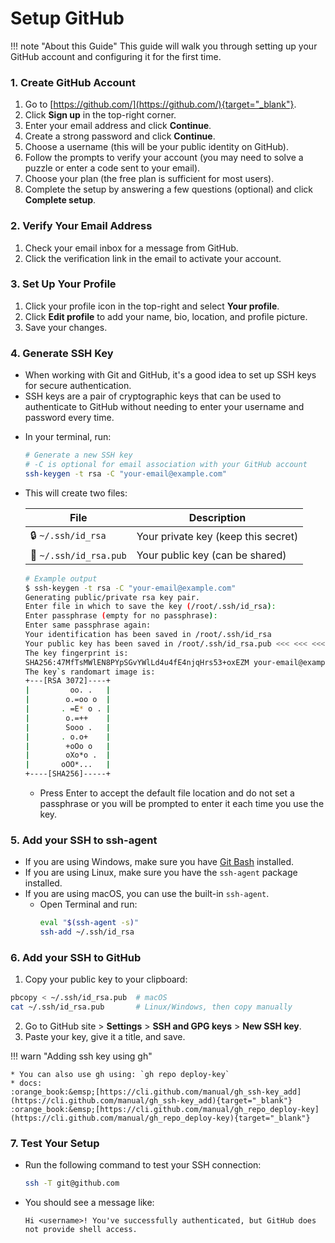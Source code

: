 # Setup GitHub

!!! note "About this Guide"
    This guide will walk you through setting up your GitHub account and configuring it for the first time.

### 1. Create GitHub Account

1. Go to [https://github.com/](https://github.com/){target="_blank"}.
2. Click **Sign up** in the top-right corner.
3. Enter your email address and click **Continue**.
4. Create a strong password and click **Continue**.
5. Choose a username (this will be your public identity on GitHub).
6. Follow the prompts to verify your account (you may need to solve a puzzle or enter a code sent to your email).
7. Choose your plan (the free plan is sufficient for most users).
8. Complete the setup by answering a few questions (optional) and click **Complete setup**.

### 2. Verify Your Email Address

1. Check your email inbox for a message from GitHub.
2. Click the verification link in the email to activate your account.

### 3. Set Up Your Profile

1. Click your profile icon in the top-right and select **Your profile**.
2. Click **Edit profile** to add your name, bio, location, and profile picture.
3. Save your changes.

### 4. Generate SSH Key 

- When working with Git and GitHub, it's a good idea to set up SSH keys for secure authentication.
- SSH keys are a pair of cryptographic keys that can be used to authenticate to GitHub without needing to enter your username and password every time.

* In your terminal, run:
  ```sh
  # Generate a new SSH key
  # -C is optional for email association with your GitHub account
  ssh-keygen -t rsa -C "your-email@example.com"
  ```

* This will create two files:
  
    | File                      | Description                         |
    | ------------------------- | ----------------------------------- |
    | :lock: `~/.ssh/id_rsa`    | Your private key (keep this secret) |
    | :key: `~/.ssh/id_rsa.pub` | Your public key (can be shared)     |


    ```sh {8}
    # Example output
    $ ssh-keygen -t rsa -C "your-email@example.com"
    Generating public/private rsa key pair.
    Enter file in which to save the key (/root/.ssh/id_rsa): 
    Enter passphrase (empty for no passphrase): 
    Enter same passphrase again: 
    Your identification has been saved in /root/.ssh/id_rsa
    Your public key has been saved in /root/.ssh/id_rsa.pub <<< <<< <<< This is the key you need
    The key fingerprint is:
    SHA256:47MfTsMWlEN8PYpSGvYWlLd4u4fE4njqHrs53+oxEZM your-email@example.com
    The key`s randomart image is:
    +---[RSA 3072]----+
    |         oo. .   |
    |        o.=oo o  |
    |       . =E* o . |
    |        o.=++    |
    |        Sooo .   |
    |       . o.o+    |
    |        +oOo o   |
    |        oXo*o .  |
    |       oOO*...   |
    +----[SHA256]-----+
    ```

   * Press Enter to accept the default file location and do not set a passphrase or you will be prompted to enter it each time you use the key.
   
### 5. Add your SSH to ssh-agent

* If you are using Windows, make sure you have [Git Bash](https://gitforwindows.org/) installed.
* If you are using Linux, make sure you have the `ssh-agent` package installed.
* If you are using macOS, you can use the built-in `ssh-agent`.
  * Open Terminal and run:
    ```sh
    eval "$(ssh-agent -s)"
    ssh-add ~/.ssh/id_rsa
    ```

### 6. Add your SSH to GitHub

1. Copy your public key to your clipboard:
  ```sh
  pbcopy < ~/.ssh/id_rsa.pub  # macOS
  cat ~/.ssh/id_rsa.pub       # Linux/Windows, then copy manually
  ```
2. Go to GitHub site > **Settings** > **SSH and GPG keys** > **New SSH key**.
3. Paste your key, give it a title, and save.

!!! warn "Adding ssh key using gh"
    
    * You can also use gh using: `gh repo deploy-key`
    * docs:   
    :orange_book:&emsp;[https://cli.github.com/manual/gh_ssh-key_add](https://cli.github.com/manual/gh_ssh-key_add){target="_blank"}   
    :orange_book:&emsp;[https://cli.github.com/manual/gh_repo_deploy-key](https://cli.github.com/manual/gh_repo_deploy-key){target="_blank"}

### 7. Test Your Setup

* Run the following command to test your SSH connection:

    ```sh
    ssh -T git@github.com
    ```

* You should see a message like:

    ```
    Hi <username>! You've successfully authenticated, but GitHub does not provide shell access.
    ```
